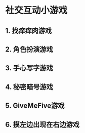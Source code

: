 # 社交互动小游戏


## 1. 找痒痒肉游戏

## 2. 角色扮演游戏

## 3. 手心写字游戏

## 4. 秘密暗号游戏

## 5. GiveMeFive游戏

## 6. 摸左边出现在右边游戏